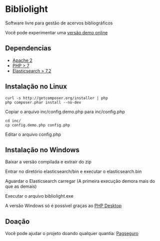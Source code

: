 # Bibliolight
Software livre para gestão de acervos bibliográficos

Você pode experimentar uma [versão demo online](http://35.226.140.213/bibliolight/)


## Dependencias

- [Apache 2](https://httpd.apache.org/)
- [PHP > 7](https://www.php.net/)
- [Elasticsearch > 7.2](https://www.elastic.co/pt/products/elasticsearch)

## Instalação no Linux

```
curl -s http://getcomposer.org/installer | php
php composer.phar install --no-dev
```

Copiar o arquivo inc/config.demo.php para inc/config.php

```
cd inc/
cp config.demo.php config.php
```

Editar o arquivo config.php

## Instalação no Windows

Baixar a versão compilada e extrair do zip

Entrar no diretório elasticsearch/bin e executar o elasticsearch.bin

Aguardar o Elasticsearch carregar (A primeira execução demora mais do que as demais)

Executar o arquivo bibliolight.exe

A versão Windows só é possível graças ao [PHP Desktop](https://github.com/cztomczak/phpdesktop)

## Doação

Você pode ajudar o projeto doando qualquer quantia: [Pagseguro](https://pag.ae/7VbJhhRHP)



